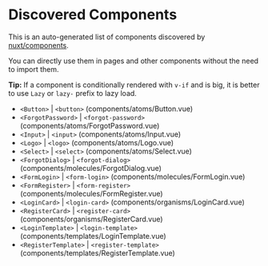 # Discovered Components

This is an auto-generated list of components discovered by [nuxt/components](https://github.com/nuxt/components).

You can directly use them in pages and other components without the need to import them.

**Tip:** If a component is conditionally rendered with `v-if` and is big, it is better to use `Lazy` or `lazy-` prefix to lazy load.

- `<Button>` | `<button>` (components/atoms/Button.vue)
- `<ForgotPassword>` | `<forgot-password>` (components/atoms/ForgotPassword.vue)
- `<Input>` | `<input>` (components/atoms/Input.vue)
- `<Logo>` | `<logo>` (components/atoms/Logo.vue)
- `<Select>` | `<select>` (components/atoms/Select.vue)
- `<ForgotDialog>` | `<forgot-dialog>` (components/molecules/ForgotDialog.vue)
- `<FormLogin>` | `<form-login>` (components/molecules/FormLogin.vue)
- `<FormRegister>` | `<form-register>` (components/molecules/FormRegister.vue)
- `<LoginCard>` | `<login-card>` (components/organisms/LoginCard.vue)
- `<RegisterCard>` | `<register-card>` (components/organisms/RegisterCard.vue)
- `<LoginTemplate>` | `<login-template>` (components/templates/LoginTemplate.vue)
- `<RegisterTemplate>` | `<register-template>` (components/templates/RegisterTemplate.vue)
